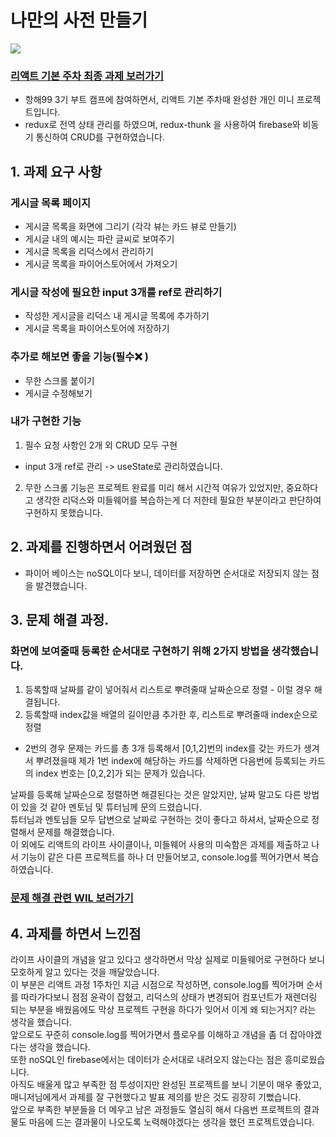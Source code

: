 # 나만의 사전 만들기

<img src="https://midadictionary.s3.ap-northeast-2.amazonaws.com/dictionary.gif" />

### <a href="http://midadictionary.s3-website.ap-northeast-2.amazonaws.com/" target="_blank">리액트 기본 주차 최종 과제 보러가기</a>

- 항해99 3기 부트 캠프에 참여하면서, 리액트 기본 주차때 완성한 개인 미니 프로젝트입니다.
- redux로 전역 상태 관리를 하였으며, redux-thunk 을 사용하여 firebase와 비동기 통신하여 CRUD를 구현하였습니다.

## 1. 과제 요구 사항

### 게시글 목록 페이지

- 게시글 목록을 화면에 그리기 (각각 뷰는 카드 뷰로 만들기)
- 게시글 내의 예시는 파란 글씨로 보여주기
- 게시글 목록을 리덕스에서 관리하기
- 게시글 목록을 파이어스토어에서 가져오기

### 게시글 작성에 필요한 input 3개를 ref로 관리하기

- 작성한 게시글을 리덕스 내 게시글 목록에 추가하기
- 게시글 목록을 파이어스토어에 저장하기

### 추가로 해보면 좋을 기능(필수❌ )

- 무한 스크롤 붙이기
- 게시글 수정해보기

### 내가 구현한 기능

1. 필수 요청 사항인 2개 외 CRUD 모두 구현

- input 3개 ref로 관리 -> useState로 관리하였습니다.

2. 무한 스크롤 기능은 프로젝트 완료를 미리 해서 시간적 여유가 있었지만, 중요하다고 생각한 리덕스와 미들웨어를 복습하는게 더 저한테 필요한 부분이라고 판단하여 구현하지 못했습니다.

## 2. 과제를 진행하면서 어려웠던 점

- 파이어 베이스는 noSQL이다 보니, 데이터를 저장하면 순서대로 저장되지 않는 점을 발견했습니다.

## 3. 문제 해결 과정.

### 화면에 보여줄때 등록한 순서대로 구현하기 위해 2가지 방법을 생각했습니다.

1. 등록할때 날짜를 같이 넣어줘서 리스트로 뿌려줄때 날짜순으로 정렬 - 이럴 경우 해결됩니다.
2. 등록할때 index값을 배열의 길이만큼 추가한 후, 리스트로 뿌려줄때 index순으로 정렬

- 2번의 경우 문제는 카드를 총 3개 등록해서 [0,1,2]번의 index를 갖는 카드가 생겨서 뿌려졌을때 제가 1번 index에 해당하는 카드를 삭제하면 다음번에 등록되는 카드의 index 번호는 [0,2,2]가 되는 문제가 있습니다.

날짜를 등록해 날짜순으로 정렬하면 해결된다는 것은 알았지만, 날짜 말고도 다른 방법이 있을 것 같아 멘토님 및 튜터님께 문의 드렸습니다.<br/>
튜터님과 멘토님들 모두 답변으로 날짜로 구현하는 것이 좋다고 하셔서, 날짜순으로 정렬해서 문제를 해결했습니다.<br/>
이 외에도 리액트의 라이프 사이클이나, 미들웨어 사용의 미숙함은 과제를 제출하고 나서 기능이 같은 다른 프로젝트를 하나 더 만들어보고, console.log를 찍어가면서 복습하였습니다.

### <a href="https://github.com/dam-lee/BootCamp/blob/main/WIL/WIL-03.md" target="_blank">문제 해결 관련 WIL 보러가기</a>

## 4. 과제를 하면서 느낀점

라이프 사이클의 개념을 알고 있다고 생각하면서 막상 실제로 미들웨어로 구현하다 보니 모호하게 알고 있다는 것을 깨달았습니다.<br />
이 부분은 리액트 과정 1주차인 지금 시점으로 작성하면, console.log를 찍어가며 순서를 따라가다보니 점점 윤곽이 잡혔고, 리덕스의 상태가 변경되어 컴포넌트가 재렌더링 되는 부분을 배웠음에도 막상 프로젝트 구현을 하다가 잊어서 이게 왜 되는거지? 라는 생각을 했습니다.<br />
앞으로도 꾸준히 console.log를 찍어가면서 플로우를 이해하고 개념을 좀 더 잡아야겠다는 생각을 했습니다.<br />
또한 noSQL인 firebase에서는 데이터가 순서대로 내려오지 않는다는 점은 흥미로웠습니다.<br />
아직도 배울게 많고 부족한 점 투성이지만 완성된 프로젝트를 보니 기분이 매우 좋았고, 매니저님에게서 과제를 잘 구현했다고 발표 제의를 받은 것도 굉장히 기뻤습니다.<br />
앞으로 부족한 부분들을 더 메우고 남은 과정들도 열심히 해서 다음번 프로젝트의 결과물도 마음에 드는 결과물이 나오도록 노력해야겠다는 생각을 했던 프로젝트였습니다.
